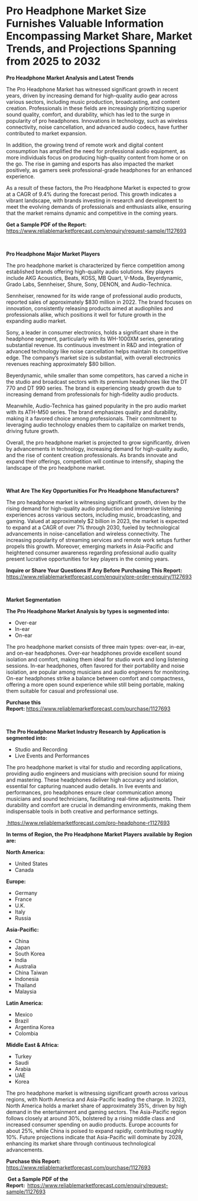 <p><h1>Pro Headphone Market Size Furnishes Valuable Information Encompassing Market Share, Market Trends, and Projections Spanning from 2025 to 2032</h1></p><p><strong>Pro Headphone Market Analysis and Latest Trends</strong></p>
<p><p>The Pro Headphone Market has witnessed significant growth in recent years, driven by increasing demand for high-quality audio gear across various sectors, including music production, broadcasting, and content creation. Professionals in these fields are increasingly prioritizing superior sound quality, comfort, and durability, which has led to the surge in popularity of pro headphones. Innovations in technology, such as wireless connectivity, noise cancellation, and advanced audio codecs, have further contributed to market expansion.</p><p>In addition, the growing trend of remote work and digital content consumption has amplified the need for professional audio equipment, as more individuals focus on producing high-quality content from home or on the go. The rise in gaming and esports has also impacted the market positively, as gamers seek professional-grade headphones for an enhanced experience.</p><p>As a result of these factors, the Pro Headphone Market is expected to grow at a CAGR of 9.4% during the forecast period. This growth indicates a vibrant landscape, with brands investing in research and development to meet the evolving demands of professionals and enthusiasts alike, ensuring that the market remains dynamic and competitive in the coming years.</p></p>
<p><strong>Get a Sample PDF of the Report:&nbsp;</strong> <a href="https://www.reliablemarketforecast.com/enquiry/request-sample/1127693?utm_campaign=3166&utm_medium=2&utm_source=Github&utm_content=ia&utm_term=17042025&utm_id=pro-headphone">https://www.reliablemarketforecast.com/enquiry/request-sample/1127693</a></p>
<p>&nbsp;</p>
<p><strong>Pro Headphone Major Market Players</strong></p>
<p><p>The pro headphone market is characterized by fierce competition among established brands offering high-quality audio solutions. Key players include AKG Acoustics, Beats, KOSS, MB Quart, V-Moda, Beyerdynamic, Grado Labs, Sennheiser, Shure, Sony, DENON, and Audio-Technica. </p><p>Sennheiser, renowned for its wide range of professional audio products, reported sales of approximately $830 million in 2022. The brand focuses on innovation, consistently releasing products aimed at audiophiles and professionals alike, which positions it well for future growth in the expanding audio market. </p><p>Sony, a leader in consumer electronics, holds a significant share in the headphone segment, particularly with its WH-1000XM series, generating substantial revenue. Its continuous investment in R&D and integration of advanced technology like noise cancellation helps maintain its competitive edge. The company’s market size is substantial, with overall electronics revenues reaching approximately $80 billion.</p><p>Beyerdynamic, while smaller than some competitors, has carved a niche in the studio and broadcast sectors with its premium headphones like the DT 770 and DT 990 series. The brand is experiencing steady growth due to increasing demand from professionals for high-fidelity audio products.</p><p>Meanwhile, Audio-Technica has gained popularity in the pro audio market with its ATH-M50 series. The brand emphasizes quality and durability, making it a favored choice among professionals. Their commitment to leveraging audio technology enables them to capitalize on market trends, driving future growth.</p><p>Overall, the pro headphone market is projected to grow significantly, driven by advancements in technology, increasing demand for high-quality audio, and the rise of content creation professionals. As brands innovate and expand their offerings, competition will continue to intensify, shaping the landscape of the pro headphone market.</p></p>
<p>&nbsp;</p>
<p><strong>What Are The Key Opportunities For Pro Headphone Manufacturers?</strong></p>
<p><p>The pro headphone market is witnessing significant growth, driven by the rising demand for high-quality audio production and immersive listening experiences across various sectors, including music, broadcasting, and gaming. Valued at approximately $2 billion in 2023, the market is expected to expand at a CAGR of over 7% through 2030, fueled by technological advancements in noise-cancellation and wireless connectivity. The increasing popularity of streaming services and remote work setups further propels this growth. Moreover, emerging markets in Asia-Pacific and heightened consumer awareness regarding professional audio quality present lucrative opportunities for key players in the coming years.</p></p>
<p><strong>Inquire or Share Your Questions If Any Before Purchasing This Report:</strong> <a href="https://www.reliablemarketforecast.com/enquiry/pre-order-enquiry/1127693?utm_campaign=3166&utm_medium=2&utm_source=Github&utm_content=ia&utm_term=17042025&utm_id=pro-headphone">https://www.reliablemarketforecast.com/enquiry/pre-order-enquiry/1127693</a></p>
<p>&nbsp;</p>
<p><strong>Market Segmentation</strong></p>
<p><strong>The Pro Headphone Market Analysis by types is segmented into:</strong></p>
<p><ul><li>Over-ear</li><li>In-ear</li><li>On-ear</li></ul></p>
<p><p>The pro headphone market consists of three main types: over-ear, in-ear, and on-ear headphones. Over-ear headphones provide excellent sound isolation and comfort, making them ideal for studio work and long listening sessions. In-ear headphones, often favored for their portability and noise isolation, are popular among musicians and audio engineers for monitoring. On-ear headphones strike a balance between comfort and compactness, offering a more open sound experience while still being portable, making them suitable for casual and professional use.</p></p>
<p><strong>Purchase this Report:&nbsp;</strong><a href="https://www.reliablemarketforecast.com/purchase/1127693?utm_campaign=3166&utm_medium=2&utm_source=Github&utm_content=ia&utm_term=17042025&utm_id=pro-headphone">https://www.reliablemarketforecast.com/purchase/1127693</a></p>
<p>&nbsp;</p>
<p><strong>The Pro Headphone Market Industry Research by Application is segmented into:</strong></p>
<p><ul><li>Studio and Recording</li><li>Live Events and Performances</li></ul></p>
<p><p>The pro headphone market is vital for studio and recording applications, providing audio engineers and musicians with precision sound for mixing and mastering. These headphones deliver high accuracy and isolation, essential for capturing nuanced audio details. In live events and performances, pro headphones ensure clear communication among musicians and sound technicians, facilitating real-time adjustments. Their durability and comfort are crucial in demanding environments, making them indispensable tools in both creative and performance settings.</p></p>
<p><a href="https://www.reliablemarketforecast.com/pro-headphone-r1127693?utm_campaign=3166&utm_medium=2&utm_source=Github&utm_content=ia&utm_term=17042025&utm_id=pro-headphone">&nbsp;https://www.reliablemarketforecast.com/pro-headphone-r1127693</a></p>
<p><strong>In terms of Region, the Pro Headphone Market Players available by Region are:</strong></p>
<p>
    <p> <strong> North America: </strong>
        <ul>
            <li>United States</li>
            <li>Canada</li>
        </ul>
        </p> 
    <p> <strong> Europe: </strong>
        <ul>
            <li>Germany</li>
            <li>France</li>
            <li>U.K.</li>
            <li>Italy</li>
            <li>Russia</li>
        </ul>
        </p> 
    <p> <strong> Asia-Pacific: </strong>
        <ul>
            <li>China</li>
            <li>Japan</li>
            <li>South Korea</li>
            <li>India</li>
            <li>Australia</li>
            <li>China Taiwan</li>
            <li>Indonesia</li>
            <li>Thailand</li>
            <li>Malaysia</li>
        </ul>
        </p> 
    <p> <strong> Latin America: </strong>
        <ul>
            <li>Mexico</li>
            <li>Brazil</li>
            <li>Argentina Korea</li>
            <li>Colombia</li>
        </ul>
        </p> 
    <p> <strong> Middle East & Africa: </strong>
        <ul>
            <li>Turkey</li>
            <li>Saudi</li>
            <li>Arabia</li>
            <li>UAE</li>
            <li>Korea</li>
        </ul>
    </p>
    </p>
<p><p>The pro headphone market is witnessing significant growth across various regions, with North America and Asia-Pacific leading the charge. In 2023, North America holds a market share of approximately 35%, driven by high demand in the entertainment and gaming sectors. The Asia-Pacific region follows closely at around 30%, bolstered by a rising middle class and increased consumer spending on audio products. Europe accounts for about 25%, while China is poised to expand rapidly, contributing roughly 10%. Future projections indicate that Asia-Pacific will dominate by 2028, enhancing its market share through continuous technological advancements.</p></p>
<p><strong>Purchase this Report: </strong><a href="https://www.reliablemarketforecast.com/purchase/1127693?utm_campaign=3166&utm_medium=2&utm_source=Github&utm_content=ia&utm_term=17042025&utm_id=pro-headphone">https://www.reliablemarketforecast.com/purchase/1127693</a></p>
<p>&nbsp;<strong>Get a Sample PDF of the Report:&nbsp;&nbsp;</strong><a href="https://www.reliablemarketforecast.com/enquiry/request-sample/1127693?utm_campaign=3166&utm_medium=2&utm_source=Github&utm_content=ia&utm_term=17042025&utm_id=pro-headphone">https://www.reliablemarketforecast.com/enquiry/request-sample/1127693</a></p>
<p><strong></strong></p>
<p><p></p><p></p><p></p></p>